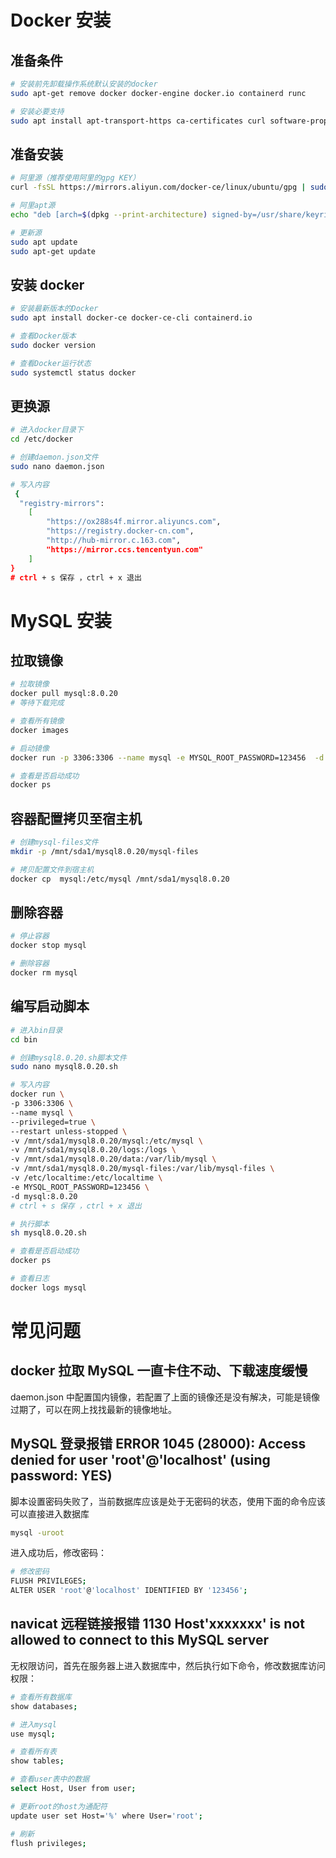 # Docker 安装

## 准备条件

```bash
# 安装前先卸载操作系统默认安装的docker
sudo apt-get remove docker docker-engine docker.io containerd runc

# 安装必要支持
sudo apt install apt-transport-https ca-certificates curl software-properties-common gnupg lsb-release
```

## 准备安装

```bash
# 阿里源（推荐使用阿里的gpg KEY）
curl -fsSL https://mirrors.aliyun.com/docker-ce/linux/ubuntu/gpg | sudo gpg --dearmor -o /usr/share/keyrings/docker-archive-keyring.gpg

# 阿里apt源
echo "deb [arch=$(dpkg --print-architecture) signed-by=/usr/share/keyrings/docker-archive-keyring.gpg] https://mirrors.aliyun.com/docker-ce/linux/ubuntu $(lsb_release -cs) stable" | sudo tee /etc/apt/sources.list.d/docker.list > /dev/null

# 更新源
sudo apt update
sudo apt-get update
```

## 安装 docker

```bash
# 安装最新版本的Docker
sudo apt install docker-ce docker-ce-cli containerd.io

# 查看Docker版本
sudo docker version

# 查看Docker运行状态
sudo systemctl status docker
```

## 更换源

```bash
# 进入docker目录下
cd /etc/docker

# 创建daemon.json文件
sudo nano daemon.json

# 写入内容
 {
  "registry-mirrors":
    [
        "https://ox288s4f.mirror.aliyuncs.com",
        "https://registry.docker-cn.com",
        "http://hub-mirror.c.163.com",
        "https://mirror.ccs.tencentyun.com"
    ]
}
# ctrl + s 保存 ，ctrl + x 退出
```

# MySQL 安装

## 拉取镜像

```bash
# 拉取镜像
docker pull mysql:8.0.20
# 等待下载完成

# 查看所有镜像
docker images

# 启动镜像
docker run -p 3306:3306 --name mysql -e MYSQL_ROOT_PASSWORD=123456  -d mysql:8.0.20

# 查看是否启动成功
docker ps
```

## 容器配置拷贝至宿主机

```bash
# 创建mysql-files文件
mkdir -p /mnt/sda1/mysql8.0.20/mysql-files

# 拷贝配置文件到宿主机
docker cp  mysql:/etc/mysql /mnt/sda1/mysql8.0.20
```

## 删除容器

```bash
# 停止容器
docker stop mysql

# 删除容器
docker rm mysql
```

## 编写启动脚本

```bash
# 进入bin目录
cd bin

# 创建mysql8.0.20.sh脚本文件
sudo nano mysql8.0.20.sh

# 写入内容
docker run \
-p 3306:3306 \
--name mysql \
--privileged=true \
--restart unless-stopped \
-v /mnt/sda1/mysql8.0.20/mysql:/etc/mysql \
-v /mnt/sda1/mysql8.0.20/logs:/logs \
-v /mnt/sda1/mysql8.0.20/data:/var/lib/mysql \
-v /mnt/sda1/mysql8.0.20/mysql-files:/var/lib/mysql-files \
-v /etc/localtime:/etc/localtime \
-e MYSQL_ROOT_PASSWORD=123456 \
-d mysql:8.0.20
# ctrl + s 保存 ，ctrl + x 退出

# 执行脚本
sh mysql8.0.20.sh

# 查看是否启动成功
docker ps

# 查看日志
docker logs mysql
```

# 常见问题

## docker 拉取 MySQL 一直卡住不动、下载速度缓慢

daemon.json 中配置国内镜像，若配置了上面的镜像还是没有解决，可能是镜像过期了，可以在网上找找最新的镜像地址。

## MySQL 登录报错 ERROR 1045 (28000): Access denied for user 'root'@'localhost' (using password: YES)

脚本设置密码失败了，当前数据库应该是处于无密码的状态，使用下面的命令应该可以直接进入数据库

```bash
mysql -uroot
```

进入成功后，修改密码：

```bash
# 修改密码
FLUSH PRIVILEGES;
ALTER USER 'root'@'localhost' IDENTIFIED BY '123456';
```

## navicat 远程链接报错 1130 Host'xxxxxxx' is not allowed to connect to this MySQL server

无权限访问，首先在服务器上进入数据库中，然后执行如下命令，修改数据库访问权限：

```bash
# 查看所有数据库
show databases;

# 进入mysql
use mysql;

# 查看所有表
show tables;

# 查看user表中的数据
select Host, User from user;

# 更新root的host为通配符
update user set Host='%' where User='root';

# 刷新
flush privileges;
```
